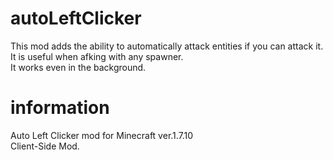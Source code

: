 # autoLeftClicker
This mod adds the ability to automatically attack entities if you can attack it. <br>
It is useful when afking with any spawner. <br>
It works even in the background. 

# information
Auto Left Clicker mod for Minecraft ver.1.7.10 <br>
Client-Side Mod. <br>
